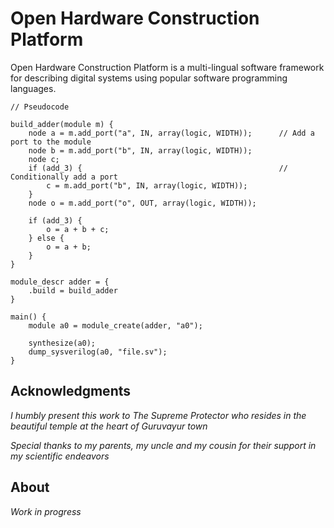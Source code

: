 # Open Hardware Construction Platform

Open Hardware Construction Platform is a multi-lingual software framework for describing digital systems using popular software programming languages.

    // Pseudocode
    
    build_adder(module m) {
        node a = m.add_port("a", IN, array(logic, WIDTH));      // Add a port to the module
        node b = m.add_port("b", IN, array(logic, WIDTH));
        node c;
        if (add_3) {                                            // Conditionally add a port
            c = m.add_port("b", IN, array(logic, WIDTH));
        }
        node o = m.add_port("o", OUT, array(logic, WIDTH));
        
        if (add_3) {
            o = a + b + c;
        } else {
            o = a + b;
        }
    }
    
    module_descr adder = {
        .build = build_adder
    }
    
    main() {
        module a0 = module_create(adder, "a0");
        
        synthesize(a0);
        dump_sysverilog(a0, "file.sv");
    }

## Acknowledgments

_I humbly present this work to The Supreme Protector who resides in the beautiful temple at the heart of Guruvayur town_

_Special thanks to my parents, my uncle and my cousin for their support in my scientific endeavors_

## About

*Work in progress*
